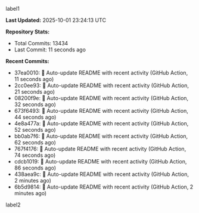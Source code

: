 
label1 
<!-- ACTIVITY_START -->
**Last Updated:** 2025-10-01 23:24:13 UTC

**Repository Stats:**
- Total Commits: 13434
- Last Commit: 11 seconds ago

**Recent Commits:**
- 37ea0010: 🤖 Auto-update README with recent activity (GitHub Action, 11 seconds ago)
- 2cc0ee93: 🤖 Auto-update README with recent activity (GitHub Action, 21 seconds ago)
- 08200f9e: 🤖 Auto-update README with recent activity (GitHub Action, 32 seconds ago)
- 673f6493: 🤖 Auto-update README with recent activity (GitHub Action, 44 seconds ago)
- 4e8a477a: 🤖 Auto-update README with recent activity (GitHub Action, 52 seconds ago)
- bb0ab7f6: 🤖 Auto-update README with recent activity (GitHub Action, 62 seconds ago)
- 767f4176: 🤖 Auto-update README with recent activity (GitHub Action, 74 seconds ago)
- cdcb1019: 🤖 Auto-update README with recent activity (GitHub Action, 86 seconds ago)
- 438aea9c: 🤖 Auto-update README with recent activity (GitHub Action, 2 minutes ago)
- 6b5d9814: 🤖 Auto-update README with recent activity (GitHub Action, 2 minutes ago)
<!-- ACTIVITY_END -->

label2
